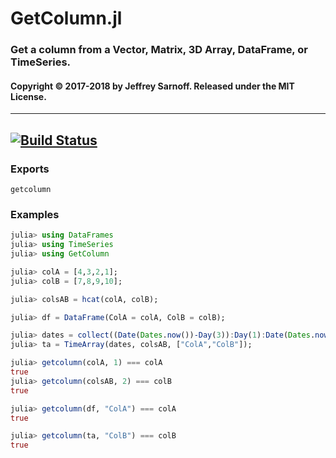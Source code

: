 # GetColumn.jl
### Get a column from a Vector, Matrix, 3D Array, DataFrame, or TimeSeries.
#### Copyright © 2017-2018 by Jeffrey Sarnoff.  Released under the MIT License.

-----

[![Build Status](https://travis-ci.org/JeffreySarnoff/GetColumn.jl.svg?branch=master)](https://travis-ci.org/JeffreySarnoff/GetColumn.jl)
-----

### Exports
`getcolumn`

### Examples

```julia
julia> using DataFrames
julia> using TimeSeries
julia> using GetColumn

julia> colA = [4,3,2,1];
julia> colB = [7,8,9,10];

julia> colsAB = hcat(colA, colB);

julia> df = DataFrame(ColA = colA, ColB = colB);

julia> dates = collect((Date(Dates.now())-Day(3)):Day(1):Date(Dates.now()));
julia> ta = TimeArray(dates, colsAB, ["ColA","ColB"]);

julia> getcolumn(colA, 1) === colA
true
julia> getcolumn(colsAB, 2) === colB
true

julia> getcolumn(df, "ColA") === colA
true

julia> getcolumn(ta, "ColB") === colB
true
```
